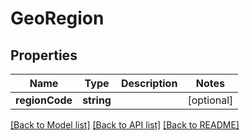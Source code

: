 # GeoRegion

## Properties
Name | Type | Description | Notes
------------ | ------------- | ------------- | -------------
**regionCode** | **string** |  | [optional] 

[[Back to Model list]](../README.md#documentation-for-models) [[Back to API list]](../README.md#documentation-for-api-endpoints) [[Back to README]](../README.md)


